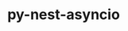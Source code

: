 ---
title: "py-nest-asyncio"
layout: cache
categories: [package, v0.18.1]
meta: {"versions": ["1.5.4"], "compilers": ["gcc@=7.5.0"], "oss": ["ubuntu18.04"], "platforms": ["linux"], "targets": ["x86_64"], "stacks": ["data-vis-sdk", "e4s", "root"], "num_specs": 3, "num_specs_by_stack": {"root": 3, "e4s": 2, "data-vis-sdk": 1}}
spec_details: [{"hash": "b4kdhxwwj6nrk2jhjo4gttoni7vyhqns", "compiler": "gcc@=7.5.0", "versions": ["1.5.4"], "os": "ubuntu18.04", "platform": "linux", "target": "x86_64", "variants": [], "stacks": ["root", "e4s"], "size": "-", "tarball": "https://binaries.spack.io/releases/v0.18.1/build_cache/linux-ubuntu18.04-x86_64/gcc-7.5.0/py-nest-asyncio-1.5.4/linux-ubuntu18.04-x86_64-gcc-7.5.0-py-nest-asyncio-1.5.4-b4kdhxwwj6nrk2jhjo4gttoni7vyhqns.spack"}, {"hash": "4u3yb6wgbzuprg53sy4ptwxtuwjm465h", "compiler": "gcc@=7.5.0", "versions": ["1.5.4"], "os": "ubuntu18.04", "platform": "linux", "target": "x86_64", "variants": [], "stacks": ["data-vis-sdk", "root"], "size": "-", "tarball": "https://binaries.spack.io/releases/v0.18.1/build_cache/linux-ubuntu18.04-x86_64/gcc-7.5.0/py-nest-asyncio-1.5.4/linux-ubuntu18.04-x86_64-gcc-7.5.0-py-nest-asyncio-1.5.4-4u3yb6wgbzuprg53sy4ptwxtuwjm465h.spack"}, {"hash": "ao5y3plza7b42y6hp7pcltc6sfpquq4i", "compiler": "gcc@=7.5.0", "versions": ["1.5.4"], "os": "ubuntu18.04", "platform": "linux", "target": "x86_64", "variants": [], "stacks": ["root", "e4s"], "size": "-", "tarball": "https://binaries.spack.io/releases/v0.18.1/build_cache/linux-ubuntu18.04-x86_64/gcc-7.5.0/py-nest-asyncio-1.5.4/linux-ubuntu18.04-x86_64-gcc-7.5.0-py-nest-asyncio-1.5.4-ao5y3plza7b42y6hp7pcltc6sfpquq4i.spack"}]
---